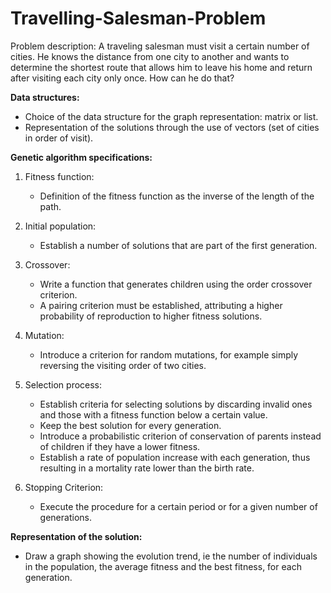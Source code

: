 # Travelling-Salesman-Problem

Problem description: A traveling salesman must visit a certain number of cities. He knows the distance from one city to another and wants to determine the shortest route that allows him to leave his home and return after visiting each city only once. How can he do that?

**Data structures:**

- Choice of the data structure for the graph representation: matrix or list.
- Representation of the solutions through the use of vectors (set of cities in order of visit).

**Genetic algorithm specifications:**

1. Fitness function:
   - Definition of the fitness function as the inverse of the length of the path.

2. Initial population:
    - Establish a number of solutions that are part of the first generation.

3. Crossover:
    - Write a function that generates children using the order crossover criterion.
    - A pairing criterion must be established, attributing a higher probability of reproduction to higher fitness solutions.

4. Mutation:
    - Introduce a criterion for random mutations, for example simply reversing the visiting order of two cities.

5. Selection process:
    - Establish criteria for selecting solutions by discarding invalid ones and those with a fitness function below a certain value.
    - Keep the best solution for every generation.
    - Introduce a probabilistic criterion of conservation of parents instead of children if they have a lower fitness.
    - Establish a rate of population increase with each generation, thus resulting in a mortality rate lower than the birth rate.

6. Stopping Criterion:
    - Execute the procedure for a certain period or for a given number of generations.

**Representation of the solution:**

- Draw a graph showing the evolution trend, ie the number of individuals in the population, the average fitness and the best fitness, for each generation.
